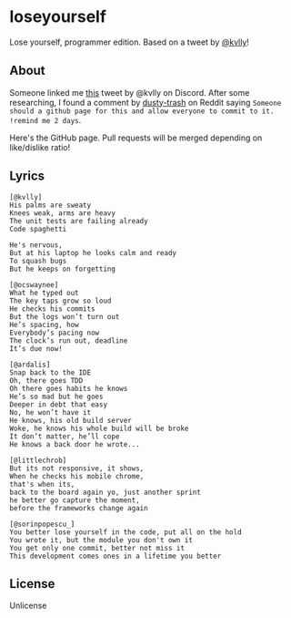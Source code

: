 # loseyourself
Lose yourself, programmer edition. Based on a tweet by [@kvlly](https://twitter.com/kvlly)!

## About
Someone linked me [this](https://twitter.com/kvlly/status/1167214748225720325) tweet by @kvlly on Discord. After some researching, I found a comment by [dusty-trash](https://www.reddit.com/user/dusty-trash) on Reddit saying ``Someone should a github page for this and allow everyone to commit to it. !remind me 2 days``.

Here's the GitHub page. Pull requests will be merged depending on like/dislike ratio!

<!-- Add your lyrics below -->
## Lyrics
```
[@kvlly]
His palms are sweaty
Knees weak, arms are heavy
The unit tests are failing already
Code spaghetti

He's nervous,
But at his laptop he looks calm and ready
To squash bugs
But he keeps on forgetting

[@ocswaynee]
What he typed out
The key taps grow so loud
He checks his commits
But the logs won’t turn out
He’s spacing, how
Everybody’s pacing now 
The clock’s run out, deadline
It’s due now!

[@ardalis]
Snap back to the IDE
Oh, there goes TDD
Oh there goes habits he knows
He’s so mad but he goes
Deeper in debt that easy
No, he won’t have it
He knows, his old build server 
Woke, he knows his whole build will be broke
It don’t matter, he’ll cope
He knows a back door he wrote...

[@littlechrob]
But its not responsive, it shows, 
When he checks his mobile chrome, 
that's when its,
back to the board again yo, just another sprint
he better go capture the moment,
before the frameworks change again

[@sorinpopescu_]
You better lose yourself in the code, put all on the hold
You wrote it, but the module you don't own it
You get only one commit, better not miss it
This development comes ones in a lifetime you better
```

## License
Unlicense
